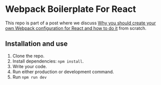 # Webpack Boilerplate For React
This repo is part of a post where we discuss [Why you should create your own Webpack configuration for React and how to do it](https://dev.to/mmartinezsoria/why-you-should-create-your-own-webpack-configuration-for-react-and-how-to-do-it-51le) from scratch.

## Installation and use
1. Clone the repo.
2. Install dependencies: `npm install`.
3. Write your code.
3. Run either production or development command.
4. Run `npm run dev`
